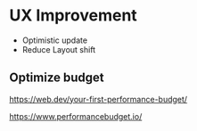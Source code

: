 # UX Improvement

- Optimistic update
- Reduce Layout shift

## Optimize budget

https://web.dev/your-first-performance-budget/

https://www.performancebudget.io/

